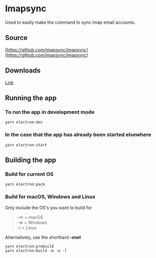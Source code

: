 # Imapsync

Used to easily make the command to sync imap email accounts.

## Source
[https://github.com/imapsync/imapsync](https://github.com/imapsync/imapsync)

## Downloads
[Link](https://github.com/CasperEngl/imapsync-app/releases/)

## Running the app

### To run the app in development mode
```
yarn electron:dev
```

### In the case that the app has already been started elsewhere
```
yarn electron:start
```

## Building the app

### Build for current OS
```
yarn electron:pack
```

### Build for macOS, Windows and Linux
Only include the OS's you want to build for
> -m = macOS  
> -w = Windows  
> -l = Linux

Alternatively, use the shorthard **-mwl**
```
yarn electron:prebuild
yarn electron:build -m -w -l
```
